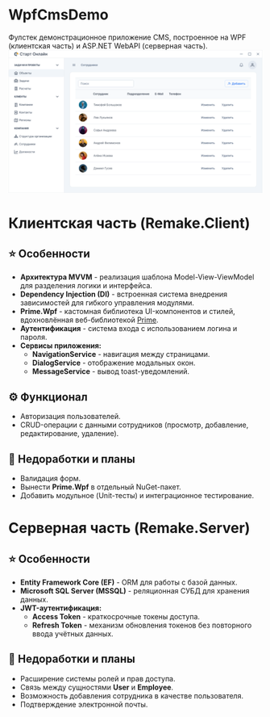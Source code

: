# WpfCmsDemo
Фулстек демонстрационное приложение CMS, построенное на WPF (клиентская часть) и ASP.NET WebAPI (серверная часть).
![Project Preview](remake.png)

# Клиентская часть (Remake.Client)

## ⭐ Особенности
- **Архитектура MVVM** - реализация шаблона Model-View-ViewModel для разделения логики и интерфейса.
- **Dependency Injection (DI)** - встроенная система внедрения зависимостей для гибкого управления модулями.
- **Prime.Wpf** - кастомная библиотека UI-компонентов и стилей, вдохновлённая веб-библиотекой [Prime](https://www.primefaces.org/).
- **Аутентификация** - система входа с использованием логина и пароля.
- **Сервисы приложения:**
    - **NavigationService** - навигация между страницами.
    - **DialogService** - отображение модальных окон.
    - **MessageService** - вывод toast-уведомлений.

## ⚙️ Функционал
- Авторизация пользователей.
- CRUD-операции с данными сотрудников (просмотр, добавление, редактирование, удаление).

## 🚧 Недоработки и планы
- Валидация форм.
- Вынести **Prime.Wpf** в отдельный NuGet-пакет.
- Добавить модульное (Unit-тесты) и интеграционное тестирование.

# Серверная часть (Remake.Server)

## ⭐ Особенности
- **Entity Framework Core (EF)** - ORM для работы с базой данных.
- **Microsoft SQL Server (MSSQL)** - реляционная СУБД для хранения данных.
- **JWT-аутентификация:**
    - **Access Token** - краткосрочные токены доступа.
    - **Refresh Token** - механизм обновления токенов без повторного ввода учётных данных.

## 🚧 Недоработки и планы
- Расширение системы ролей и прав доступа.
- Связь между сущностями **User** и **Employee**.
- Возможность добавления сотрудника в качестве пользователя.
- Подтверждение электронной почты.